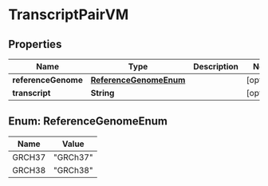 # TranscriptPairVM

## Properties
Name | Type | Description | Notes
------------ | ------------- | ------------- | -------------
**referenceGenome** | [**ReferenceGenomeEnum**](#ReferenceGenomeEnum) |  |  [optional]
**transcript** | **String** |  |  [optional]

<a name="ReferenceGenomeEnum"></a>
## Enum: ReferenceGenomeEnum
Name | Value
---- | -----
GRCH37 | &quot;GRCh37&quot;
GRCH38 | &quot;GRCh38&quot;
